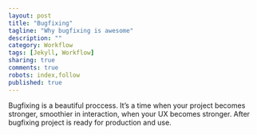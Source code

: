 ```yaml
---
layout: post
title: "Bugfixing"
tagline: "Why bugfixing is awesome"
description: ""
category: Workflow
tags: [Jekyll, Workflow]
sharing: true
comments: true
robots: index,follow
published: true
---
```


Bugfixing is a beautiful proccess. It’s a time when your project becomes stronger, smoothier in interaction, when your UX becomes stronger. After bugfixing project is ready for production and use.